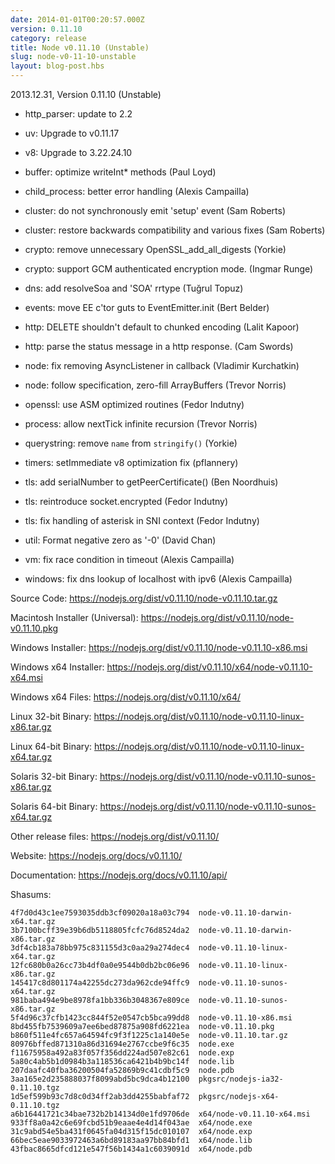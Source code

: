 ```yaml
---
date: 2014-01-01T00:20:57.000Z
version: 0.11.10
category: release
title: Node v0.11.10 (Unstable)
slug: node-v0-11-10-unstable
layout: blog-post.hbs
---
```


2013.12.31, Version 0.11.10 (Unstable)

- http_parser: update to 2.2

- uv: Upgrade to v0.11.17

- v8: Upgrade to 3.22.24.10

- buffer: optimize writeInt\* methods (Paul Loyd)

- child_process: better error handling (Alexis Campailla)

- cluster: do not synchronously emit 'setup' event (Sam Roberts)

- cluster: restore backwards compatibility and various fixes (Sam Roberts)

- crypto: remove unnecessary OpenSSL_add_all_digests (Yorkie)

- crypto: support GCM authenticated encryption mode. (Ingmar Runge)

- dns: add resolveSoa and 'SOA' rrtype (Tuğrul Topuz)

- events: move EE c'tor guts to EventEmitter.init (Bert Belder)

- http: DELETE shouldn't default to chunked encoding (Lalit Kapoor)

- http: parse the status message in a http response. (Cam Swords)

- node: fix removing AsyncListener in callback (Vladimir Kurchatkin)

- node: follow specification, zero-fill ArrayBuffers (Trevor Norris)

- openssl: use ASM optimized routines (Fedor Indutny)

- process: allow nextTick infinite recursion (Trevor Norris)

- querystring: remove `name` from `stringify()` (Yorkie)

- timers: setImmediate v8 optimization fix (pflannery)

- tls: add serialNumber to getPeerCertificate() (Ben Noordhuis)

- tls: reintroduce socket.encrypted (Fedor Indutny)

- tls: fix handling of asterisk in SNI context (Fedor Indutny)

- util: Format negative zero as '-0' (David Chan)

- vm: fix race condition in timeout (Alexis Campailla)

- windows: fix dns lookup of localhost with ipv6 (Alexis Campailla)

Source Code: https://nodejs.org/dist/v0.11.10/node-v0.11.10.tar.gz

Macintosh Installer (Universal): https://nodejs.org/dist/v0.11.10/node-v0.11.10.pkg

Windows Installer: https://nodejs.org/dist/v0.11.10/node-v0.11.10-x86.msi

Windows x64 Installer: https://nodejs.org/dist/v0.11.10/x64/node-v0.11.10-x64.msi

Windows x64 Files: https://nodejs.org/dist/v0.11.10/x64/

Linux 32-bit Binary: https://nodejs.org/dist/v0.11.10/node-v0.11.10-linux-x86.tar.gz

Linux 64-bit Binary: https://nodejs.org/dist/v0.11.10/node-v0.11.10-linux-x64.tar.gz

Solaris 32-bit Binary: https://nodejs.org/dist/v0.11.10/node-v0.11.10-sunos-x86.tar.gz

Solaris 64-bit Binary: https://nodejs.org/dist/v0.11.10/node-v0.11.10-sunos-x64.tar.gz

Other release files: https://nodejs.org/dist/v0.11.10/

Website: https://nodejs.org/docs/v0.11.10/

Documentation: https://nodejs.org/docs/v0.11.10/api/

Shasums:

```
4f7d0d43c1ee7593035ddb3cf09020a18a03c794  node-v0.11.10-darwin-x64.tar.gz
3b7100bcff39e39b6db5118805fcfc76d8524da2  node-v0.11.10-darwin-x86.tar.gz
3df4cb183a78bb975c831155d3c0aa29a274dec4  node-v0.11.10-linux-x64.tar.gz
12fc680b0a26cc73b4df0a0e9544b0db2bc06e96  node-v0.11.10-linux-x86.tar.gz
145417c8d801174a42255dc273da962cde94ffc9  node-v0.11.10-sunos-x64.tar.gz
981baba494e9be8978fa1bb336b3048367e809ce  node-v0.11.10-sunos-x86.tar.gz
5f4d96c37cfb1423cc844f52e0547cb5bca99dd8  node-v0.11.10-x86.msi
8bd455fb7539609a7ee6bed87875a908fd6221ea  node-v0.11.10.pkg
b860f511e4fc657a64594fc9f3f1225c1a140e5e  node-v0.11.10.tar.gz
80976bffed871310a86d31694e2767ccbe9f6c35  node.exe
f11675958a492a83f057f356dd224ad507e82c61  node.exp
5a80c4ab5b1d0984b3a118536ca6421b4b9bc14f  node.lib
207daafc40fba36200504fa52869b9c41cdbf5c9  node.pdb
3aa165e2d235888037f8099abd5bc9dca4b12100  pkgsrc/nodejs-ia32-0.11.10.tgz
1d5ef599b93c7d8c0d34ff2ab3dd4255babfaf72  pkgsrc/nodejs-x64-0.11.10.tgz
a6b16441721c34bae732b2b14134d0e1fd9706de  x64/node-v0.11.10-x64.msi
933ff8a0a42c6e69fcbd51b9eaae4e4d14f043ae  x64/node.exe
31c9abd54e5ba431f0645fa04d315f15dc010107  x64/node.exp
66bec5eae9033972463a6bd89183aa97bb84bfd1  x64/node.lib
43fbac8665dfcd121e547f56b1434a1c6039091d  x64/node.pdb
```
